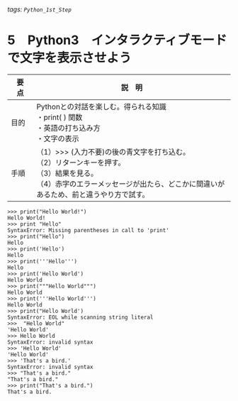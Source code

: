 ###### tags: `Python_1st_Step`
# 5　Python3　インタラクティブモードで文字を表示させよう

|要　点|説　明|
|---|---|
|目的|Pythonとの対話を楽しむ。得られる知識<br>・print( ) 関数<br>・英語の打ち込み方<br>・文字の表示|
|手順|（1）>>> (入力不要)の後の青文字を打ち込む。<br>（2）リターンキーを押す。<br>（3）結果を見る。<br>（4）赤字のエラーメッセージが出たら、どこかに間違いがあるため、前と違うやり方で試す。|

```=
>>> print("Hello World!")
Hello World!
>>> print "Hello"
SyntaxError: Missing parentheses in call to 'print'
>>> print("Hello")
Hello
>>> print('Hello')
Hello
>>> print('''Hello''')
Hello
>>> print('Hello World')
Hello World
>>> print("""Hello World""")
Hello World
>>> print('''Hello World''')
Hello World
>>> print("Hello World')
SyntaxError: EOL while scanning string literal
>>>  "Hello World"
'Hello World'
>>> Hello World
SyntaxError: invalid syntax
>>> 'Hello World'
'Hello World'
>>> 'That's a bird.'
SyntaxError: invalid syntax
>>> "That's a bird."
"That's a bird."
>>> print("That's a bird.")
That's a bird.
```